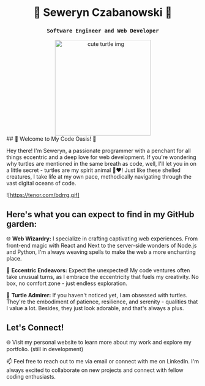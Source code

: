 <h1 align="center">🐢 Seweryn Czabanowski 🐢</h1>

<div align="center">
<h3><code>Software Engineer and Web Developer</code></h3>
<img src="https://github.com/PaperTurtle/PaperTurtle/assets/68080844/fed27094-b9f3-4364-b09f-bada8694819d" alt="cute turtle img" width="250px" height="250px"/>
</div>
## 🐢 Welcome to My Code Oasis! 🚀

Hey there! I'm Seweryn, a passionate programmer with a penchant for all things eccentric and a deep love for web development. If you're wondering why turtles are mentioned in the same breath as code, well, I'll let you in on a little secret - turtles are my spirit animal 🐢❤️! Just like these shelled creatures, I take life at my own pace, methodically navigating through the vast digital oceans of code.

![https://tenor.com/bdrrg.gif]

## Here's what you can expect to find in my GitHub garden:

🌐 **Web Wizardry:** I specialize in crafting captivating web experiences. From front-end magic with React and Next to the server-side wonders of Node.js and Python, I'm always weaving spells to make the web a more enchanting place.

🚀 **Eccentric Endeavors:** Expect the unexpected! My code ventures often take unusual turns, as I embrace the eccentricity that fuels my creativity. No box, no comfort zone - just endless exploration.

🐢 **Turtle Admirer:** If you haven't noticed yet, I am obsessed with turtles. They're the embodiment of patience, resilience, and serenity - qualities that I value a lot. Besides, they just look adorable, and that's always a plus.

## Let's Connect!

🌐 Visit my personal website to learn more about my work and explore my portfolio. (still in development)

📫 Feel free to reach out to me via email or connect with me on LinkedIn. I'm always excited to collaborate on new projects and connect with fellow coding enthusiasts.
